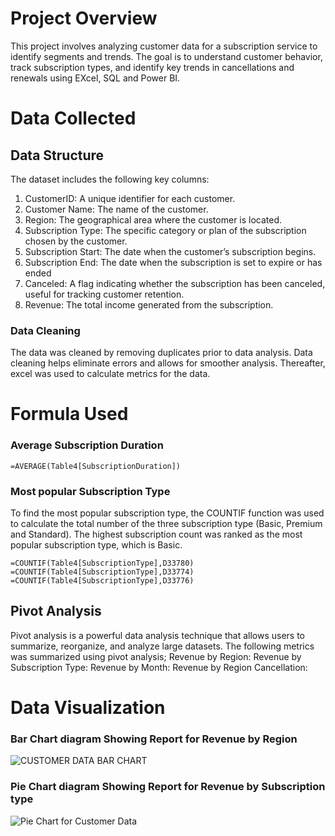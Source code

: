 # Project Overview
This project involves analyzing customer data for a subscription service to identify  segments and trends. The goal is to understand customer behavior, track subscription types, and identify key trends in cancellations and renewals using EXcel, SQL and Power BI.

# Data Collected
## Data Structure
The dataset includes the following key columns:
1. CustomerID: A unique identifier for each customer.
2. Customer Name: The name of the customer.
3. Region: The geographical area where the customer is located.
4. Subscription Type: The specific category or plan of the subscription chosen by the customer.
5. Subscription Start: The date when the customer’s subscription begins.
6. Subscription End: The date when the subscription is set to expire or has ended
7. Canceled: A flag indicating whether the subscription has been canceled, useful for tracking customer retention.
8. Revenue: The total income generated from the subscription.

### Data Cleaning
The data was cleaned by removing duplicates prior to data analysis. Data cleaning helps eliminate errors and allows for smoother analysis. Thereafter, excel was used to calculate metrics for the data.

# Formula Used
### Average Subscription Duration
```
=AVERAGE(Table4[SubscriptionDuration])
```
### Most popular Subscription Type
To find the most popular subscription type, the COUNTIF function was used to calculate the total number of the three subscription type (Basic, Premium and Standard). The highest subscription count was ranked as the most popular subscription type, which is Basic. 
```
=COUNTIF(Table4[SubscriptionType],D33780)
=COUNTIF(Table4[SubscriptionType],D33774)
=COUNTIF(Table4[SubscriptionType],D33776)
```
## Pivot Analysis
Pivot analysis is a powerful data analysis technique that allows users to summarize, reorganize, and analyze large datasets. The following metrics was summarized using pivot analysis;
Revenue by Region:
Revenue by Subscription Type:
Revenue by Month:
Revenue by Region Cancellation:



# Data Visualization
### Bar Chart diagram Showing Report for Revenue by Region
![CUSTOMER DATA BAR CHART](https://github.com/user-attachments/assets/ed607918-816b-44e2-b3d7-fe2bbab2cf30)
### Pie Chart diagram Showing Report for Revenue by Subscription type
![Pie Chart for Customer Data](https://github.com/user-attachments/assets/3bac9acc-6422-4d0f-bfbe-143036cbf9dd)

